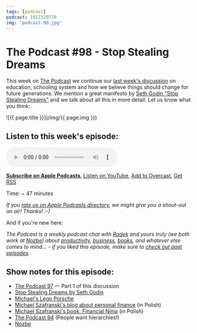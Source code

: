 ```yaml
---
tags: [podcast]
podcast: 1012329770
img: "podcast-98.jpg"
---
```


# The Podcast #98 - Stop Stealing Dreams

This week on [The Podcast][p] we continue our [last week's discussion](/podcast-97) on education, schooling system and how we believe things should change for future generations. We mention a great manifesto by [Seth Godin "Stop Stealing Dreams"](http://www.sethgodin.com/sg/docs/stopstealingdreamsscreen.pdf) and we talk about all this in more detail. Let us know what you think:

<!--More-->

![{{ page.title }}](/img/{{ page.img }})

## Listen to this week's episode:

<audio controls>
<source src="https://files.nozbe.com/podcast/098.mp3" type="audio/mpeg">
</audio>

**[Subscribe on Apple Podcasts][i]**, [Listen on YouTube][y], [Add to Overcast][ov], [Get RSS][rss]

Time: ~ 47 minutes

*If you [rate us on Apple Podcasts directory][i], we might give you a shout-out on air! Thanks! :-)*

And if you're new here:

*The Podcast is a weekly podcast chat with [Radek][r] and yours truly (we both work at [Nozbe][n]) about [productivity](/productivity), [business](/business), [books](/books), and whatever else comes to mind… - if you liked this episode, make sure to [check out past episodes](/podcast).*

## Show notes for this episode:

  * [The Podcast 97](/podcast-97) — Part 1 of this discussion
  * [Stop Stealing Dreams by Seth Godin](http://www.sethgodin.com/sg/docs/stopstealingdreamsscreen.pdf)
  * [Michael's Lego Porsche](https://www.instagram.com/p/BQBEBnpFxUr/?taken-by=michaelsliwinski)
  * [Michael Szafranski's blog about personal finance](http://jakoszczedzacpieniadze.pl/) (in Polish)
  * [Michael Szafranski's book: Financial Ninja](http://finansowyninja.pl/) (in Polish)
  * [The Podcast 94](/podcast-94) (People want hierarchies!)
  * [Nozbe](https://michael.gratis/nozbe)

[ov]: https://overcast.fm/itunes1012329770/the-podcast
[y]: https://michael.gratis/thepodcastyt
[rss]: https://thepodcast.fm/episodes?format=RSS
[e]: /podcast-98
[p]: /podcast
[n]: https://michael.gratis/nozbe
[r]: https://michael.gratis/radex
[i]: https://michael.gratis/thepodcast
[o]: https://michael.gratis/ipadonly

[pm]: http://productivemag.com/